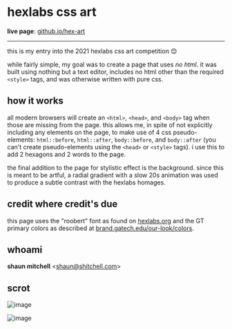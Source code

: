 # hexlabs css art

**live page**: [github.io/hex-art](https://shitchell.github.io/hex-art/)

--------------------------------------------------------------------------------

this is my entry into the 2021 hexlabs css art competition 😊

while fairly simple, my goal was to create a page that uses *no html*. it was
built using nothing but a text editor, includes no html other than the required
`<style>` tags, and was otherwise written with pure css.

## how it works

all modern browsers will create an `<html>`, `<head>`, and `<body>` tag when
those are missing from the page. this allows me, in spite of not explicitly
including any elements on the page, to make use of 4 css pseudo-elements:
`html::before`, `html::after`, `body::before`, and `body::after` (you can't
create pseudo-elements using the `<head>` or `<style>` tags). i use this to add
2 hexagons and 2 words to the page.

the final addition to the page for stylistic effect is the background. since
this is meant to be artful, a radial gradient with a slow 20s animation was used
to produce a subtle contrast with the hexlabs homages.

## credit where credit's due

this page uses the "roobert" font as found on [hexlabs.org](https://hexlabs.org/)
and the GT primary colors as described at
[brand.gatech.edu/our-look/colors](https://brand.gatech.edu/our-look/colors).

## whoami

**shaun mitchell** &lt;shaun@shitchell.com>

## scrot

![image](https://user-images.githubusercontent.com/621412/141294590-06d8942b-b0ae-4796-88ee-5de65f341c22.png)

![image](https://user-images.githubusercontent.com/621412/141294784-1317fd95-66e8-4cb4-a81a-9110188d5784.png)
